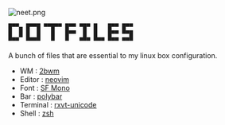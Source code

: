 ![neet.png](https://0x0.st/syve.png)

```
█▀▀▄ █▀▀█ ▀▀█▀▀ █▀▀ ▀█▀ █   █▀▀ █▀▀
█  █ █  █   █   █▀▀  █  █   █▀▀ ▀▀█
▀▀▀  ▀▀▀▀   ▀   ▀   ▀▀▀ ▀▀▀ ▀▀▀ ▀▀▀
```


A bunch of files that are essential to my linux box configuration.

 - WM : [2bwm](https://wiki.archlinux.org/index.php/2bwm)
 - Editor : [neovim](https://neovim.io/)
 - Font : [SF Mono](https://github.com/ZulwiyozaPutra/SF-Mono-Font)
 - Bar : [polybar](https://github.com/jaagr/polybar)
 - Terminal : [rxvt-unicode](https://wiki.archlinux.org/index.php/rxvt-unicode)
 - Shell : [zsh](https://en.wikipedia.org/wiki/Z_shell)

